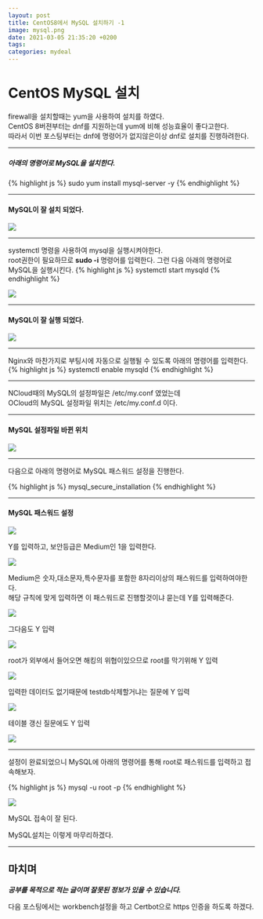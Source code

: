 ```yaml
---
layout: post
title: CentOS8에서 MySQL 설치하기 -1
image: mysql.png
date: 2021-03-05 21:35:20 +0200
tags:
categories: mydeal
---
```


# CentOS MySQL 설치
firewall을 설치할때는 yum을 사용하여 설치를 하였다.  
CentOS 8버젼부터는 dnf를 지원하는데 yum에 비해 성능효율이 좋다고한다.  
따라서 이번 포스팅부터는 dnf에 명령어가 없지않은이상 dnf로 설치를 진행하려한다.  

***  

##### 아래의 명령어로 MySQL을 설치한다.
{% highlight js %}
sudo yum install mysql-server -y
{% endhighlight %}

***

#### MySQL이 잘 설치 되었다.
![]({{site.baseurl}}/images/mydeal/mysql-com.PNG)

***

systemctl 명령을 사용하여 mysql을 실행시켜야한다.  
root권한이 필요하므로 **sudo -i** 명령어를 입력한다.
그런 다음 아래의 명령어로 MySQL을 실행시킨다.
{% highlight js %}
systemctl start mysqld
{% endhighlight %}

![]({{site.baseurl}}/images/mydeal/mysql-start.PNG)  

***

#### MySQL이 잘 실행 되었다.
![]({{site.baseurl}}/images/mydeal/psmysqld.PNG)  

***

Nginx와 마찬가지로 부팅시에 자동으로 실행될 수 있도록 아래의 명령어를 입력한다. 
{% highlight js %}
systemctl enable mysqld
{% endhighlight %}

***

NCloud때의 MySQL의 설정파일은 /etc/my.conf 였었는데  
OCloud의 MySQL 설정파일 위치는 /etc/my.conf.d 이다.

***

#### MySQL 설정파일 바뀐 위치

![]({{site.baseurl}}/images/mydeal/mysql-conf.PNG)  

***

다음으로 아래의 명령어로 MySQL 패스워드 설정을 진행한다.  

{% highlight js %}
mysql_secure_installation
{% endhighlight %}

***

#### MySQL 패스워드 설정

![]({{site.baseurl}}/images/mydeal/mysql-secure-conf.PNG)  

Y를 입력하고, 보안등급은 Medium인 1을 입력한다.

![]({{site.baseurl}}/images/mydeal/mysql-secure-mid.PNG)  

Medium은 숫자,대소문자,특수문자를 포함한 8자리이상의 패스워드를 입력하여야한다.  
해당 규칙에 맞게 입력하면 이 패스워드로 진행할것이냐 묻는데 Y를 입력해준다.  

![]({{site.baseurl}}/images/mydeal/mysql-secure-규칙.PNG)  

그다음도 Y 입력

![]({{site.baseurl}}/images/mydeal/mysql-secure-user.PNG)  

root가 외부에서 들어오면 해킹의 위협이있으므로 root를 막기위해 Y 입력

![]({{site.baseurl}}/images/mydeal/mysql-secure-root.PNG)  

입력한 데이터도 없기때문에 testdb삭제할거냐는 질문에 Y 입력

![]({{site.baseurl}}/images/mydeal/mysql-secure-test.PNG)  

테이블 갱신 질문에도 Y 입력

![]({{site.baseurl}}/images/mydeal/mysql-secure-table.PNG)  

***

설정이 완료되었으니 MySQL에 아래의 명령어를 통해 root로 패스워드를 입력하고 접속해보자.

{% highlight js %}
mysql -u root -p
{% endhighlight %}

![]({{site.baseurl}}/images/mydeal/mysql-secure-success.PNG)

MySQL 접속이 잘 된다.  

MySQL설치는 이렇게 마무리하겠다.  

***

## 마치며  
___공부를 목적으로 적는 글이며 잘못된 정보가 있을 수 있습니다.___  
  
  다음 포스팅에서는 workbench설정을 하고 Certbot으로 https 인증을 하도록 하겠다.